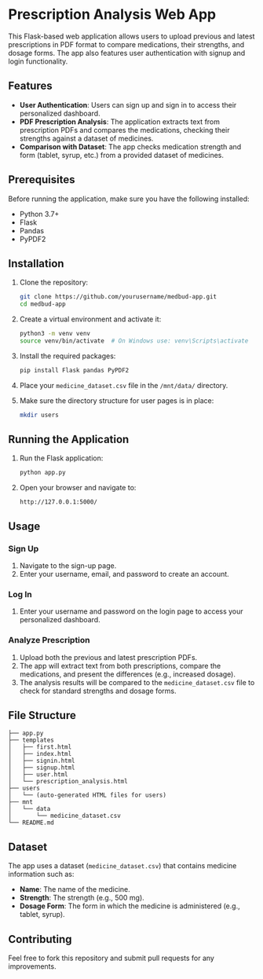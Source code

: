 # Prescription Analysis Web App

This Flask-based web application allows users to upload previous and latest prescriptions in PDF format to compare medications, their strengths, and dosage forms. The app also features user authentication with signup and login functionality.

## Features

- **User Authentication**: Users can sign up and sign in to access their personalized dashboard.
- **PDF Prescription Analysis**: The application extracts text from prescription PDFs and compares the medications, checking their strengths against a dataset of medicines.
- **Comparison with Dataset**: The app checks medication strength and form (tablet, syrup, etc.) from a provided dataset of medicines.

## Prerequisites

Before running the application, make sure you have the following installed:

- Python 3.7+
- Flask
- Pandas
- PyPDF2

## Installation

1. Clone the repository:

   ```bash
   git clone https://github.com/yourusername/medbud-app.git
   cd medbud-app
   ```

2. Create a virtual environment and activate it:

   ```bash
   python3 -m venv venv
   source venv/bin/activate  # On Windows use: venv\Scripts\activate
   ```

3. Install the required packages:

   ```bash
   pip install Flask pandas PyPDF2
   ```

4. Place your `medicine_dataset.csv` file in the `/mnt/data/` directory.

5. Make sure the directory structure for user pages is in place:

   ```bash
   mkdir users
   ```

## Running the Application

1. Run the Flask application:

   ```bash
   python app.py
   ```

2. Open your browser and navigate to:

   ```
   http://127.0.0.1:5000/
   ```

## Usage

### Sign Up

1. Navigate to the sign-up page.
2. Enter your username, email, and password to create an account.

### Log In

1. Enter your username and password on the login page to access your personalized dashboard.

### Analyze Prescription

1. Upload both the previous and latest prescription PDFs.
2. The app will extract text from both prescriptions, compare the medications, and present the differences (e.g., increased dosage).
3. The analysis results will be compared to the `medicine_dataset.csv` file to check for standard strengths and dosage forms.

## File Structure

```
├── app.py
├── templates
│   ├── first.html
│   ├── index.html
│   ├── signin.html
│   ├── signup.html
│   ├── user.html
│   └── prescription_analysis.html
├── users
│   └── (auto-generated HTML files for users)
├── mnt
│   └── data
│       └── medicine_dataset.csv
└── README.md
```

## Dataset

The app uses a dataset (`medicine_dataset.csv`) that contains medicine information such as:

- **Name**: The name of the medicine.
- **Strength**: The strength (e.g., 500 mg).
- **Dosage Form**: The form in which the medicine is administered (e.g., tablet, syrup).

## Contributing

Feel free to fork this repository and submit pull requests for any improvements.